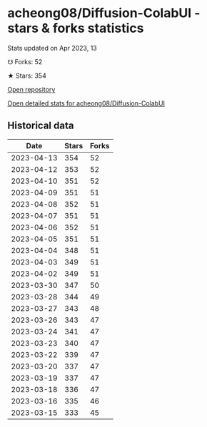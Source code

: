 # acheong08/Diffusion-ColabUI - stars & forks statistics

Stats updated on Apr 2023, 13

☋ Forks: 52

★ Stars: 354

[Open repository](https://github.com/acheong08/Diffusion-ColabUI)

[Open detailed stats for acheong08/Diffusion-ColabUI](https://reviewgithub.com/rep/acheong08/Diffusion-ColabUI)

## Historical data
| Date | Stars | Forks |
|------|-------|-------|
| 2023-04-13 | 354 | 52 | 
| 2023-04-12 | 353 | 52 | 
| 2023-04-10 | 351 | 52 | 
| 2023-04-09 | 351 | 51 | 
| 2023-04-08 | 352 | 51 | 
| 2023-04-07 | 351 | 51 | 
| 2023-04-06 | 352 | 51 | 
| 2023-04-05 | 351 | 51 | 
| 2023-04-04 | 348 | 51 | 
| 2023-04-03 | 349 | 51 | 
| 2023-04-02 | 349 | 51 | 
| 2023-03-30 | 347 | 50 | 
| 2023-03-28 | 344 | 49 | 
| 2023-03-27 | 343 | 48 | 
| 2023-03-26 | 343 | 47 | 
| 2023-03-24 | 341 | 47 | 
| 2023-03-23 | 340 | 47 | 
| 2023-03-22 | 339 | 47 | 
| 2023-03-20 | 337 | 47 | 
| 2023-03-19 | 337 | 47 | 
| 2023-03-18 | 336 | 47 | 
| 2023-03-16 | 335 | 46 | 
| 2023-03-15 | 333 | 45 | 

